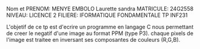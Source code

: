 Nom et PRENOM: MENYE EMBOLO Laurette sandra
MATRICULE: 24G2558
NIVEAU: LICENCE 2
FILIERE: IFORMATIQUE FONDAMENTALE
TP INF231

L'objetif de ce tp est d'ecrire un programme en langage C nous permettant de creer le negatif d'une image au format PPM (type P3).
chaque pixels de l'image est traitee en inversant ses composantes de couleurs (R,G,B).